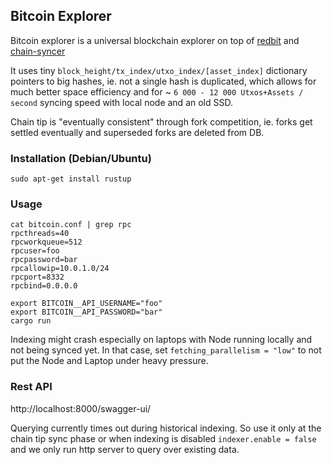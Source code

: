 ## Bitcoin Explorer

Bitcoin explorer is a universal blockchain explorer on top of 
[redbit](https://github.com/pragmaxim-com/redbit) and [chain-syncer](https://github.com/pragmaxim-com/chain-syncer)

It uses tiny `block_height/tx_index/utxo_index/[asset_index]` dictionary pointers to big hashes, ie. not a single hash is duplicated,
which allows for much better space efficiency and for ~ `6 000 - 12 000 Utxos+Assets / second` syncing speed with local node and an old SSD.

Chain tip is "eventually consistent" through fork competition, ie. forks get settled eventually and superseded forks are deleted from DB.

### Installation (Debian/Ubuntu)

```
sudo apt-get install rustup
```

### Usage

```
cat bitcoin.conf | grep rpc
rpcthreads=40
rpcworkqueue=512
rpcuser=foo
rpcpassword=bar
rpcallowip=10.0.1.0/24
rpcport=8332
rpcbind=0.0.0.0

export BITCOIN__API_USERNAME="foo"
export BITCOIN__API_PASSWORD="bar"
cargo run
```

Indexing might crash especially on laptops with Node running locally and not being synced yet.
In that case, set `fetching_parallelism = "low"` to not put the Node and Laptop under heavy pressure.

### Rest API

http://localhost:8000/swagger-ui/

Querying currently times out during historical indexing. So use it only at the chain tip sync phase
or when indexing is disabled `indexer.enable = false` and we only run http server to query over existing data.